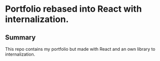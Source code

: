 <h1>Portfolio rebased into React with internalization.</h1>

<h2>Summary</h2>

<p>This repo contains my portfolio but made with React and an own library to internalization.</p>
